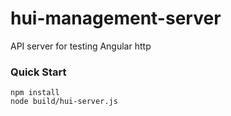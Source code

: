 # hui-management-server
API server for testing Angular http


### Quick Start
```
npm install
node build/hui-server.js
```